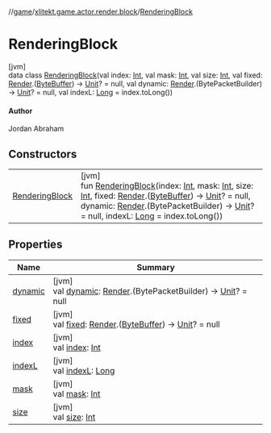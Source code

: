 //[game](../../../index.md)/[xlitekt.game.actor.render.block](../index.md)/[RenderingBlock](index.md)

# RenderingBlock

[jvm]\
data class [RenderingBlock](index.md)(val index: [Int](https://kotlinlang.org/api/latest/jvm/stdlib/kotlin/-int/index.html), val mask: [Int](https://kotlinlang.org/api/latest/jvm/stdlib/kotlin/-int/index.html), val size: [Int](https://kotlinlang.org/api/latest/jvm/stdlib/kotlin/-int/index.html), val fixed: [Render](../../xlitekt.game.actor.render/-render/index.md).([ByteBuffer](https://docs.oracle.com/javase/8/docs/api/java/nio/ByteBuffer.html)) -&gt; [Unit](https://kotlinlang.org/api/latest/jvm/stdlib/kotlin/-unit/index.html)? = null, val dynamic: [Render](../../xlitekt.game.actor.render/-render/index.md).(BytePacketBuilder) -&gt; [Unit](https://kotlinlang.org/api/latest/jvm/stdlib/kotlin/-unit/index.html)? = null, val indexL: [Long](https://kotlinlang.org/api/latest/jvm/stdlib/kotlin/-long/index.html) = index.toLong())

#### Author

Jordan Abraham

## Constructors

| | |
|---|---|
| [RenderingBlock](-rendering-block.md) | [jvm]<br>fun [RenderingBlock](-rendering-block.md)(index: [Int](https://kotlinlang.org/api/latest/jvm/stdlib/kotlin/-int/index.html), mask: [Int](https://kotlinlang.org/api/latest/jvm/stdlib/kotlin/-int/index.html), size: [Int](https://kotlinlang.org/api/latest/jvm/stdlib/kotlin/-int/index.html), fixed: [Render](../../xlitekt.game.actor.render/-render/index.md).([ByteBuffer](https://docs.oracle.com/javase/8/docs/api/java/nio/ByteBuffer.html)) -&gt; [Unit](https://kotlinlang.org/api/latest/jvm/stdlib/kotlin/-unit/index.html)? = null, dynamic: [Render](../../xlitekt.game.actor.render/-render/index.md).(BytePacketBuilder) -&gt; [Unit](https://kotlinlang.org/api/latest/jvm/stdlib/kotlin/-unit/index.html)? = null, indexL: [Long](https://kotlinlang.org/api/latest/jvm/stdlib/kotlin/-long/index.html) = index.toLong()) |

## Properties

| Name | Summary |
|---|---|
| [dynamic](dynamic.md) | [jvm]<br>val [dynamic](dynamic.md): [Render](../../xlitekt.game.actor.render/-render/index.md).(BytePacketBuilder) -&gt; [Unit](https://kotlinlang.org/api/latest/jvm/stdlib/kotlin/-unit/index.html)? = null |
| [fixed](fixed.md) | [jvm]<br>val [fixed](fixed.md): [Render](../../xlitekt.game.actor.render/-render/index.md).([ByteBuffer](https://docs.oracle.com/javase/8/docs/api/java/nio/ByteBuffer.html)) -&gt; [Unit](https://kotlinlang.org/api/latest/jvm/stdlib/kotlin/-unit/index.html)? = null |
| [index](--index--.md) | [jvm]<br>val [index](--index--.md): [Int](https://kotlinlang.org/api/latest/jvm/stdlib/kotlin/-int/index.html) |
| [indexL](index-l.md) | [jvm]<br>val [indexL](index-l.md): [Long](https://kotlinlang.org/api/latest/jvm/stdlib/kotlin/-long/index.html) |
| [mask](mask.md) | [jvm]<br>val [mask](mask.md): [Int](https://kotlinlang.org/api/latest/jvm/stdlib/kotlin/-int/index.html) |
| [size](size.md) | [jvm]<br>val [size](size.md): [Int](https://kotlinlang.org/api/latest/jvm/stdlib/kotlin/-int/index.html) |
